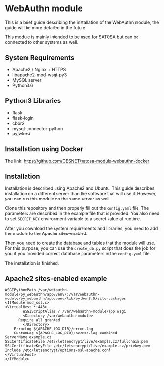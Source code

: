 # WebAuthn module
This is a brief guide describing the installation of the WebAuthn module, the guide will be more detailed in the future.

This module is mainly intended to be used for SATOSA but can be connected to other systems as well.

## System Requirements
- Apache2 / Nginx + HTTPS
- libapache2-mod-wsgi-py3
- MySQL server
- Python3.6

## Python3 Libraries
- flask
- flask-login
- cbor2
- mysql-connector-python
- pyjwkest

## Installation using Docker
The link: https://github.com/CESNET/satosa-module-webauthn-docker

## Installation
Installation is described using Apache2 and Ubuntu. This guide describes installation on a different server than the software that will use it.
However, you can run this module on the same server as well.

Clone this repository and then properly fill out the `config.yaml` file. The parameters are described in the example file that is provided. You also need to set `SECRET_KEY` environment variable to a secret value at runtime.

After you download the system requirements and libraries, you need to add the module to the Apache sites-enabled.

Then you need to create the database and tables that the module will use. For this purpose, you can use the `create_db.py` script that does the job for you if you provided correct database parameters in the `config.yaml` file.

The installation is finished.

## Apache2 sites-enabled example
```
WSGIPythonPath /var/webauthn-module/py_webauthn/app/venv/:/var/webauthn-module/py_webauthn/app/venv/lib/python3.5/site-packages
<IfModule mod_ssl.c>
<VirtualHost *:443>
        WSGIScriptAlias / /var/webauthn-module/app.wsgi
        <Directory /var/webauthn-module>
	  Require all granted
        </Directory>
	ErrorLog ${APACHE_LOG_DIR}/error.log
	CustomLog ${APACHE_LOG_DIR}/access.log combined
ServerName example.cz
SSLCertificateFile /etc/letsencrypt/live/example.cz/fullchain.pem
SSLCertificateKeyFile /etc/letsencrypt/live/example.cz/privkey.pem
Include /etc/letsencrypt/options-ssl-apache.conf
</VirtualHost>
</IfModule>
```
